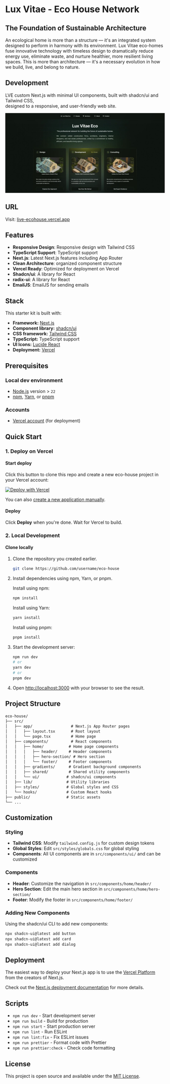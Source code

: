 # Lux Vitae - Eco House Network

## The Foundation of Sustainable Architecture

An ecological home is more than a structure — it's an integrated system designed to perform in harmony with its environment. Lux Vitae eco-homes fuse innovative technology with timeless design to dramatically reduce energy use, eliminate waste, and nurture healthier, more resilient living spaces. This is more than architecture — it's a necessary evolution in how we build, live, and belong to nature.

## Development

LVE custom Next.js with minimal UI components, built with shadcn/ui and Tailwind CSS,  
designed to a responsive, and user-friendly web site.

[![Lux Vitae Eco - screenshot design](lux-vitae-eco-screenshot.jpg)](https://live-ecohouse.vercel.app/)

## URL

Visit: [live-ecohouse.vercel.app](https://live-ecohouse.vercel.app/)

## Features

- **Responsive Design**: Responsive design with Tailwind CSS
- **TypeScript Support**: TypeScript support
- **Next.js**: Latest Next.js features including App Router
- **Clean Architecture**: organized component structure
- **Vercel Ready**: Optimized for deployment on Vercel
- **Shadcn/ui**: A library for React
- **radix-ui**: A library for React
- **EmailJS**: EmailJS for sending emails

## Stack

This starter kit is built with:

- **Framework:** [Next.js](https://nextjs.org/)
- **Component library:** [shadcn/ui](https://ui.shadcn.com/)
- **CSS framework:** [Tailwind CSS](https://tailwindcss.com/)
- **TypeScript:** TypeScript support
- **UI Icons:** [Lucide React](https://lucide.dev/)
- **Deployment:** [Vercel](https://vercel.com/)

## Prerequisites

### Local dev environment

- [Node.js](https://nodejs.org/en/download/package-manager/current) version > `22`
- [npm](https://www.npmjs.com/), [Yarn](https://yarnpkg.com/), or [pnpm](https://pnpm.io/)

### Accounts

- [Vercel account](https://vercel.com/) (for deployment)

## Quick Start

### 1. Deploy on Vercel

#### Start deploy

Click this button to clone this repo and create a new eco-house project in your Vercel account:

[![Deploy with Vercel](https://vercel.com/button)](https://vercel.com/new/clone?repository-url=https%3A%2F%2Fgithub.com%2Fusername%2Feco-house)

You can also [create a new application manually](https://vercel.com/new).

#### Deploy

Click **Deploy** when you're done. Wait for Vercel to build.

### 2. Local Development

#### Clone locally

1. Clone the repository you created earlier.

   ```sh
   git clone https://github.com/username/eco-house
   ```

2. Install dependencies using npm, Yarn, or pnpm.

   Install using npm:

   ```sh
   npm install
   ```

   Install using Yarn:

   ```sh
   yarn install
   ```

   Install using pnpm:

   ```sh
   pnpm install
   ```

3. Start the development server:

   ```sh
   npm run dev
   # or
   yarn dev
   # or
   pnpm dev
   ```

4. Open [http://localhost:3000](http://localhost:3000) with your browser to see the result.

## Project Structure

```
eco-house/
├── src/
│   ├── app/                 # Next.js App Router pages
│   │   ├── layout.tsx       # Root layout
│   │   └── page.tsx         # Home page
│   ├── components/          # React components
│   │   ├── home/           # Home page components
│   │   │   ├── header/     # Header components
│   │   │   ├── hero-section/ # Hero section
│   │   │   └── footer/     # Footer components
│   │   ├── gradients/      # Gradient background components
│   │   ├── shared/         # Shared utility components
│   │   └── ui/            # shadcn/ui components
│   ├── lib/               # Utility libraries
│   ├── styles/            # Global styles and CSS
│   └── hooks/             # Custom React hooks
├── public/                # Static assets
└── ...
```

## Customization

### Styling

- **Tailwind CSS**: Modify `tailwind.config.js` for custom design tokens
- **Global Styles**: Edit `src/styles/globals.css` for global styling
- **Components**: All UI components are in `src/components/ui/` and can be customized

### Components

- **Header**: Customize the navigation in `src/components/home/header/`
- **Hero Section**: Edit the main hero section in `src/components/home/hero-section/`
- **Footer**: Modify the footer in `src/components/home/footer/`

### Adding New Components

Using the shadcn/ui CLI to add new components:

```sh
npx shadcn-ui@latest add button
npx shadcn-ui@latest add card
npx shadcn-ui@latest add dialog
```

## Deployment

The easiest way to deploy your Next.js app is to use the [Vercel Platform](https://vercel.com) from the creators of Next.js.

Check out the [Next.js deployment documentation](https://nextjs.org/docs/deployment) for more details.

## Scripts

- `npm run dev` - Start development server
- `npm run build` - Build for production
- `npm run start` - Start production server
- `npm run lint` - Run ESLint
- `npm run lint:fix` - Fix ESLint issues
- `npm run prettier` - Format code with Prettier
- `npm run prettier:check` - Check code formatting

## License

This project is open source and available under the [MIT License](LICENSE).
